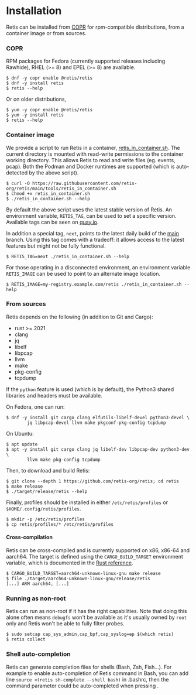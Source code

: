 # Installation

Retis can be installed from [COPR](https://copr.fedorainfracloud.org/coprs/g/retis/retis/)
for rpm-compatible distributions, from a container image or from sources.

### COPR

RPM packages for Fedora (currently supported releases including Rawhide), RHEL (>=
8) and EPEL (>= 8) are available.

```none
$ dnf -y copr enable @retis/retis
$ dnf -y install retis
$ retis --help
```

Or on older distributions,

```none
$ yum -y copr enable @retis/retis
$ yum -y install retis
$ retis --help
```

### Container image

We provide a script to run Retis in a container,
[retis_in_container.sh](https://raw.githubusercontent.com/retis-org/retis/main/tools/retis_in_container.sh).
The current directory is mounted with read-write permissions to the container
working directory. This allows Retis to read and write files (eg. events, pcap).
Both the Podman and Docker runtimes are supported (which is auto-detected by the
above script).

```none
$ curl -O https://raw.githubusercontent.com/retis-org/retis/main/tools/retis_in_container.sh
$ chmod +x retis_in_container.sh
$ ./retis_in_container.sh --help
```

By default the above script uses the latest stable version of Retis. An
environment variable, `RETIS_TAG`, can be used to set a specific version.
Available tags can be seen on [quay.io](https://quay.io/repository/retis/retis?tab=tags).

In addition a special tag, `next`, points to the latest daily build of the
[main](https://github.com/retis-org/retis/tree/main) branch. Using this tag
comes with a tradeoff: it allows access to the latest features but might not be
fully functional.

```none
$ RETIS_TAG=next ./retis_in_container.sh --help
```

For those operating in a disconnected environment, an environment variable `RETIS_IMAGE` can be
used to point to an alternate image location.

```none
$ RETIS_IMAGE=my-registry.example.com/retis ./retis_in_container.sh --help
```

### From sources

Retis depends on the following (in addition to Git and Cargo):

- rust >= 2021
- clang
- jq
- libelf
- libpcap
- llvm
- make
- pkg-config
- tcpdump

If the `python` feature is used (which is by default), the Python3 shared
libraries and headers must be available.

On Fedora, one can run:

```none
$ dnf -y install git cargo clang elfutils-libelf-devel python3-devel \
        jq libpcap-devel llvm make pkgconf-pkg-config tcpdump
```

On Ubuntu:

```none
$ apt update
$ apt -y install git cargo clang jq libelf-dev libpcap-dev python3-dev \
        llvm make pkg-config tcpdump
```

Then, to download and build Retis:

```none
$ git clone --depth 1 https://github.com/retis-org/retis; cd retis
$ make release
$ ./target/release/retis --help
```

Finally, profiles should be installed in either `/etc/retis/profiles` or
`$HOME/.config/retis/profiles`.

```none
$ mkdir -p /etc/retis/profiles
$ cp retis/profiles/* /etc/retis/profiles
```

#### Cross-compilation

Retis can be cross-compiled and is currently supported on x86, x86-64 and
aarch64. The target is defined using the `CARGO_BUILD_TARGET` environment
variable, which is documented in the
[Rust reference](https://doc.rust-lang.org/cargo/reference/config.html#buildtarget).

```none
$ CARGO_BUILD_TARGET=aarch64-unknown-linux-gnu make release
$ file ./target/aarch64-unknown-linux-gnu/release/retis
[...] ARM aarch64, [...]
```

### Running as non-root

Retis can run as non-root if it has the right capabilities. Note that doing this
alone often means `debugfs` won't be available as it's usually owned by `root`
only and Retis won't be able to fully filter probes.

```none
$ sudo setcap cap_sys_admin,cap_bpf,cap_syslog=ep $(which retis)
$ retis collect
```

### Shell auto-completion

Retis can generate completion files for shells (Bash, Zsh, Fish...).
For example to enable auto-completion of Retis command in Bash, you can
add line `source <(retis sh-complete --shell bash)` in .bashrc, then
the command parameter could be auto-completed when pressing <Tab>.
